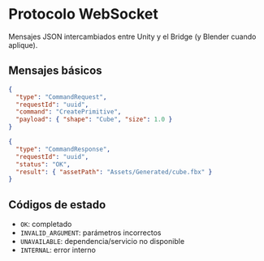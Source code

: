 # Protocolo WebSocket

Mensajes JSON intercambiados entre Unity y el Bridge (y Blender cuando aplique).

## Mensajes básicos

```json
{
  "type": "CommandRequest",
  "requestId": "uuid",
  "command": "CreatePrimitive",
  "payload": { "shape": "Cube", "size": 1.0 }
}
```

```json
{
  "type": "CommandResponse",
  "requestId": "uuid",
  "status": "OK",
  "result": { "assetPath": "Assets/Generated/cube.fbx" }
}
```

## Códigos de estado

- `OK`: completado
- `INVALID_ARGUMENT`: parámetros incorrectos
- `UNAVAILABLE`: dependencia/servicio no disponible
- `INTERNAL`: error interno

